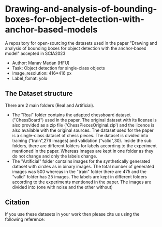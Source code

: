 # Drawing-and-analysis-of-bounding-boxes-for-object-detection-with-anchor-based-models
A repository for open-sourcing the datasets used in the paper "Drawing and analysis of bounding boxes for object detection with the anchor-based model" accepted in SCIA2023

* Author: Manav Madan (HFU)
* Task: Object detection for single-class objects
* Image_resolution: 416*416 px
* Label_fomat: yolo

## The Dataset structure
There are 2 main folders (Real and Artificial). 
* The "Real" folder contains the adapted chessboard dataset ("ChessBoard") used in the paper. The original dataset with its license is also provided as a zip file ('ChessPiecesOriginal.zip') and the licence is also available with the original sources. The dataset used for the paper is a single-class dataset of chess pieces. The dataset is divided into training ("train",276 images) and validation ("valid",30). Inside the sub folders, there are different folders for labels according to the experiment mentioned in the paper. Whereas images are kept in one folder as they do not change and only the labels change.
* The "Artificial" folder contains images for the synthetically generated dataset with circles as in binary images. The total number of generated images was 500 whereas in the "train" folder there are 475 and the "valid" folder has 25 images. The labels are kept in different folders according to the experiments mentioned in the paper. The images are divided into (one with noise and the other without)


## Citation
If you use these datasets in your work then please cite us using the following reference: